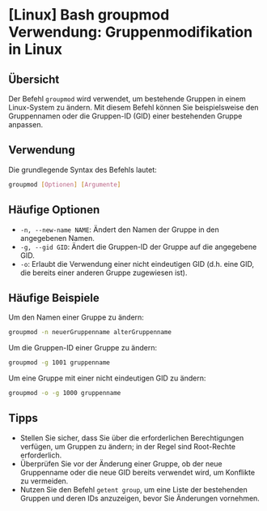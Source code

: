 # [Linux] Bash groupmod Verwendung: Gruppenmodifikation in Linux

## Übersicht
Der Befehl `groupmod` wird verwendet, um bestehende Gruppen in einem Linux-System zu ändern. Mit diesem Befehl können Sie beispielsweise den Gruppennamen oder die Gruppen-ID (GID) einer bestehenden Gruppe anpassen.

## Verwendung
Die grundlegende Syntax des Befehls lautet:

```bash
groupmod [Optionen] [Argumente]
```

## Häufige Optionen
- `-n, --new-name NAME`: Ändert den Namen der Gruppe in den angegebenen Namen.
- `-g, --gid GID`: Ändert die Gruppen-ID der Gruppe auf die angegebene GID.
- `-o`: Erlaubt die Verwendung einer nicht eindeutigen GID (d.h. eine GID, die bereits einer anderen Gruppe zugewiesen ist).

## Häufige Beispiele
Um den Namen einer Gruppe zu ändern:

```bash
groupmod -n neuerGruppenname alterGruppenname
```

Um die Gruppen-ID einer Gruppe zu ändern:

```bash
groupmod -g 1001 gruppenname
```

Um eine Gruppe mit einer nicht eindeutigen GID zu ändern:

```bash
groupmod -o -g 1000 gruppenname
```

## Tipps
- Stellen Sie sicher, dass Sie über die erforderlichen Berechtigungen verfügen, um Gruppen zu ändern; in der Regel sind Root-Rechte erforderlich.
- Überprüfen Sie vor der Änderung einer Gruppe, ob der neue Gruppenname oder die neue GID bereits verwendet wird, um Konflikte zu vermeiden.
- Nutzen Sie den Befehl `getent group`, um eine Liste der bestehenden Gruppen und deren IDs anzuzeigen, bevor Sie Änderungen vornehmen.